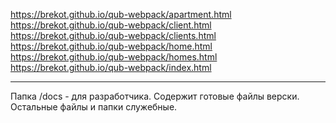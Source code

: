 https://brekot.github.io/qub-webpack/apartment.html<br>
https://brekot.github.io/qub-webpack/client.html<br>
https://brekot.github.io/qub-webpack/clients.html<br>
https://brekot.github.io/qub-webpack/home.html<br>
https://brekot.github.io/qub-webpack/homes.html<br>
https://brekot.github.io/qub-webpack/index.html<br>

<hr>

Папка /docs - для разработчика. Содержит готовые файлы верски. Остальные файлы и папки служебные.